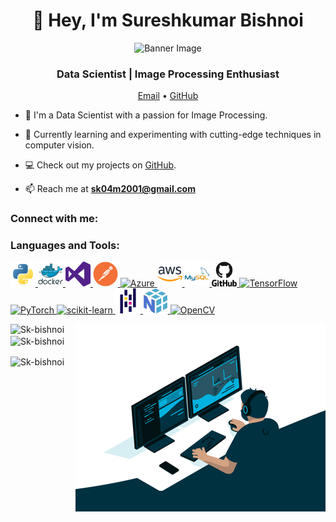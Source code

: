 <h1 align="center">👋 Hey, I'm Sureshkumar Bishnoi</h1>

<div align="center"> 
  <img src="your_banner_image_url" alt="Banner Image">
</div>

<h3 align="center">Data Scientist | Image Processing Enthusiast</h3>

<p align="center">
  <a href="mailto:sk04m2001@gmail.com">Email</a> •
  <a href="https://github.com/Sk-bishnoi">GitHub</a>
</p>

- 🔭 I'm a Data Scientist with a passion for Image Processing.

- 🌱 Currently learning and experimenting with cutting-edge techniques in computer vision.

- 💻 Check out my projects on [GitHub](https://github.com/Sk-bishnoi).

- 📫 Reach me at **sk04m2001@gmail.com**

<h3 align="left">Connect with me:</h3>
<p align="left">
  <!-- Add social media links if you have them -->
  <!-- Example: LinkedIn, Twitter, Instagram, etc. -->
</p>

<h3 align="left">Languages and Tools:</h3>

<p align="left"> 
  <a href="https://www.python.org/" target="_blank" rel="noreferrer">
    <img src="https://raw.githubusercontent.com/devicons/devicon/master/icons/python/python-original.svg" alt="Python" width="40" height="40"/>
  </a>
  <a href="https://www.docker.com/" target="_blank" rel="noreferrer"> 
    <img src="https://raw.githubusercontent.com/devicons/devicon/master/icons/docker/docker-original-wordmark.svg" alt="Docker" width="40" height="40"/> 
  </a>
  <a href="https://visualstudio.microsoft.com/vs/" target="_blank" rel="noreferrer"> 
    <img src="https://raw.githubusercontent.com/devicons/devicon/master/icons/visualstudio/visualstudio-plain.svg" alt="Visual Studio" width="40" height="40"/> 
  </a>
  <a href="https://www.postman.com/" target="_blank" rel="noreferrer"> 
    <img src="https://raw.githubusercontent.com/devicons/devicon/master/icons/postman/postman-original.svg" alt="Postman" width="40" height="40"/> 
  </a>
  <a href="https://azure.microsoft.com/" target="_blank" rel="noreferrer"> 
    <img src="https://www.vectorlogo.zone/logos/microsoft_azure/microsoft_azure-icon.svg" alt="Azure" width="40" height="40"/> 
  </a>
  <a href="https://aws.amazon.com/" target="_blank" rel="noreferrer"> 
    <img src="https://raw.githubusercontent.com/devicons/devicon/master/icons/amazonwebservices/amazonwebservices-original-wordmark.svg" alt="AWS" width="40" height="40"/> 
  </a>
  <a href="https://www.mysql.com/" target="_blank" rel="noreferrer"> 
    <img src="https://raw.githubusercontent.com/devicons/devicon/master/icons/mysql/mysql-original-wordmark.svg" alt="MySQL" width="40" height="40"/> 
  </a>
  <a href="https://github.com/" target="_blank" rel="noreferrer"> 
    <img src="https://raw.githubusercontent.com/devicons/devicon/master/icons/github/github-original-wordmark.svg" alt="GitHub" width="40" height="40"/> 
  </a>
  <a href="https://www.tensorflow.org/" target="_blank" rel="noreferrer"> 
    <img src="https://www.vectorlogo.zone/logos/tensorflow/tensorflow-icon.svg" alt="TensorFlow" width="40" height="40"/> 
  </a>
  <a href="https://pytorch.org/" target="_blank" rel="noreferrer"> 
    <img src="https://www.vectorlogo.zone/logos/pytorch/pytorch-icon.svg" alt="PyTorch" width="40" height="40"/> 
  </a>
  <a href="https://scikit-learn.org/" target="_blank" rel="noreferrer"> 
    <img src="https://raw.githubusercontent.com/devicons/devicon/master/icons/scikit_learn/scikit_learn-original.svg" alt="scikit-learn" width="40" height="40"/> 
  </a>
  <a href="https://pandas.pydata.org/" target="_blank" rel="noreferrer"> 
    <img src="https://raw.githubusercontent.com/devicons/devicon/master/icons/pandas/pandas-original.svg" alt="Pandas" width="40" height="40"/> 
  </a>
  <a href="https://numpy.org/" target="_blank" rel="noreferrer"> 
    <img src="https://raw.githubusercontent.com/devicons/devicon/master/icons/numpy/numpy-original.svg" alt="NumPy" width="40" height="40"/> 
  </a>
  <a href="https://opencv.org/" target="_blank" rel="noreferrer"> 
    <img src="https://www.vectorlogo.zone/logos/opencv/opencv-icon.svg" alt="OpenCV" width="40" height="40"/> 
  </a>
  <!-- Add more as needed -->
</p>

<!-- Add your Linux coder GIF -->
<img align="right" alt="Linux Coder" width="400" src="linux_coder.gif">

<p><img align="left" src="https://github-readme-stats.vercel.app/api/top-langs?username=Sk-bishnoi&show_icons=true&locale=en&layout=compact" alt="Sk-bishnoi" /></p>

<p>&nbsp;<img align="center" src="https://github-readme-stats.vercel.app/api?username=Sk-bishnoi&show_icons=true&locale=en" alt="Sk-bishnoi" /></p>

<p><img align="center" src="https://github-readme-streak-stats.herokuapp.com/?user=Sk-bishnoi&" alt="Sk-bishnoi" /></p>

